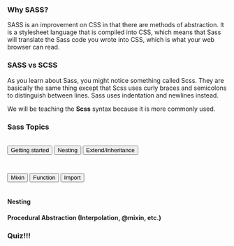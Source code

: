 <div class="whysass">

### Why SASS?
<div class="whysass">
SASS is an improvement on CSS in that there are methods of abstraction. It is a stylesheet language that is compiled into CSS, which means that Sass will translate the Sass code you wrote into CSS, which is what your web browser can read.
</div>

<div class="sassvsscss">

### SASS vs SCSS
As you learn about Sass, you might notice something called Scss. They are basically the same thing except that Scss uses curly braces and semicolons to distinguish between lines. Sass uses indentation and newlines instead.

We will be teaching the **Scss** syntax because it is more commonly used.
</div>

### Sass Topics

<br>

<div class="flex">
    <button class="gettingStartedButton" onclick="gettingStarted()">Getting started</button>
    <button class="nestingButton" onclick="nesting()">Nesting</button>
    <button class="extendButton" onclick="extend()">Extend/Inheritance</button>
</div>
<div class="flex" style="margin-top: 3em;">
    <button class="mixinButton" onclick="mixin()">Mixin</button>
    <button class="functionButton" onclick="functionButton()">Function</button>
    <button class="importButton" onclick="importButton()">Import</button>
</div>

<br>




#### Nesting




#### Procedural Abstraction (Interpolation, @mixin, etc.)


### Quiz!!!



<script>
    function gettingStarted() {
        window.location.href = "{{ site.baseurl }}/gettingstarted";
    }

    function nesting() {
        window.location.href = "{{ site.baseurl }}/nesting";
    }
    
    function extend() {
        window.location.href = "{{ site.baseurl }}/extend";
    }

    function mixin() {
        window.location.href = "{{ site.baseurl }}/mixin";
    }

    function functionButton() {
        window.location.href = "{{ site.baseurl }}/function";
    }
    
    function importButton() {
        window.location.href = "{{ site.baseurl }}/import";
    }


</script>
